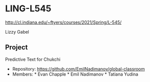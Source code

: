 # LING-L545

http://cl.indiana.edu/~ftyers/courses/2021/Spring/L-545/

Lizzy Gabel

## Project

Predictive Text for Chukchi

* Repository: https://github.com/EmilNadimanov/global-classroom
* Members: 
	  * Evan Chapple
	  * Emil Nadimanov
	  * Tatiana Yudina
